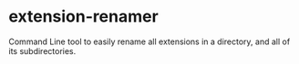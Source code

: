 # extension-renamer
Command Line tool to easily rename all extensions in a directory, and all of its subdirectories.
